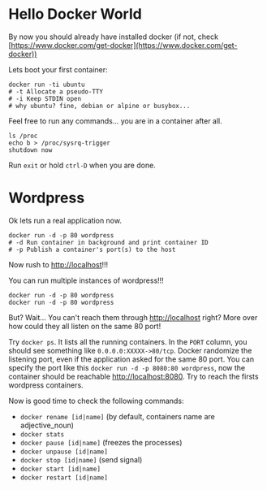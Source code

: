 # Hello Docker World

By now you should already have installed docker (if not, check [https://www.docker.com/get-docker](https://www.docker.com/get-docker))

Lets boot your first container:

```
docker run -ti ubuntu 
# -t Allocate a pseudo-TTY
# -i Keep STDIN open
# why ubuntu? fine, debian or alpine or busybox...
```

Feel free to run any commands... you are in a container after all.

```
ls /proc
echo b > /proc/sysrq-trigger
shutdown now
```

Run `exit` or hold `ctrl-D` when you are done.

# Wordpress

Ok lets run a real application now.

```
docker run -d -p 80 wordpress
# -d Run container in background and print container ID
# -p Publish a container's port(s) to the host
```

Now rush to [http://localhost](http://localhost)!!!

You can run multiple instances of wordpress!!!

```
docker run -d -p 80 wordpress
docker run -d -p 80 wordpress
```

But? Wait... You can't reach them through [http://localhost](http://localhost) right?
More over how could they all listen on the same 80 port!

Try `docker ps`.
It lists all the running containers.
In the `PORT` column, you should see something like `0.0.0.0:XXXXX->80/tcp`.
Docker randomize the listening port, even if the application asked for the same 80 port.
You can specify the port like this `docker run -d -p 8080:80 wordpress`, now the container should be reachable [http://localhost:8080](http://localhost:8080).
Try to reach the firsts wordpress containers.

Now is good time to check the following commands:
* `docker rename [id|name]` (by default, containers name are adjective_noun)
* `docker stats`
* `docker pause [id|name]` (freezes the processes)
* `docker unpause [id|name]`
* `docker stop [id|name]` (send signal)
* `docker start [id|name]`
* `docker restart [id|name]`
